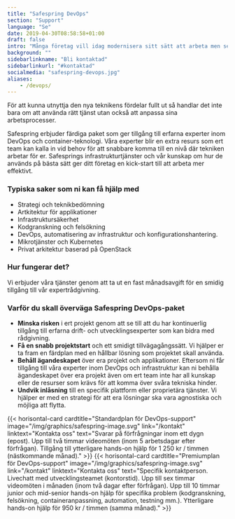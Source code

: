 ```yaml
---
title: "Safespring DevOps"
section: "Support"
language: "Se"
date: 2019-04-30T08:58:58+01:00
draft: false
intro: "Många företag vill idag modernisera sitt sätt att arbeta men ser ingen klar väg framåt. Safespring erbjuder färdiga paket för att snabbare kunna utnyttja molnet fullt ut."
background: ""
sidebarlinkname: "Bli kontaktad"
sidebarlinkurl: "#kontaktad"
socialmedia: "safespring-devops.jpg"
aliases:
    - /devops/
---
```


<div class="ingress"><p>För att kunna utnyttja den nya teknikens fördelar fullt ut så handlar det inte bara om att använda rätt tjänst utan också att anpassa sina arbetsprocesser.</p></div>

Safespring erbjuder färdiga paket som ger tillgång till erfarna experter inom DevOps och container-teknologi. Våra experter blir en extra resurs som ert team kan kalla in vid behov för att snabbare komma till en nivå där tekniken arbetar för er. Safesprings infrastrukturtjänster och vår kunskap om hur de används på bästa sätt ger ditt företag en kick-start till att arbeta mer effektivt.

### Typiska saker som ni kan få hjälp med

- Strategi och teknikbedömning
- Artkitektur för applikationer
- Infrastruktursäkerhet
- Kodgranskning och felsökning
- DevOps, automatisering av infrastruktur och konfigurationshantering.
- Mikrotjänster och Kubernetes
- Privat arkitektur baserad på OpenStack

### Hur fungerar det?

Vi erbjuder våra tjänster genom att ta ut en fast månadsavgift för en smidig tillgång till vår expertrådgivning.

### Varför du skall överväga Safespring DevOps-paket

- **Minska risken** i ert projekt genom att se till att du har kontinuerlig tillgång till erfarna drift- och utvecklingsexperter som kan bidra med rådgivning.
- **Få en snabb projektstart** och ett smidigt tillvägagångssätt. Vi hjälper er ta fram en färdplan med en hållbar lösning som projektet skall använda.
- **Behåll ägandeskapet** över era projekt och applikationer. Eftersom ni får tillgång till våra experter inom DevOps och infrastruktur kan ni behålla ägandeskapet över era projekt även om ert team inte har all kunskap eller de resurser som krävs för att komma över svåra tekniska hinder.
- **Undvik inlåsning** till en specifik plattform eller proprietära tjänster. Vi hjälper er med en strategi för att era lösningar ska vara agnostiska och möjliga att flytta.


{{< horisontal-card cardtitle="Standardplan för DevOps-support" image="/img/graphics/safespring-image.svg" link="/kontakt" linktext="Kontakta oss" text="Svarar på förfrågningar inom ett dygn (epost).  Upp till två timmar videomöten (inom 5 arbetsdagar efter förfrågan).  Tillgång till ytterligare hands-on hjälp för  1 250 kr / timmen (nästkommande månad)." >}}
{{< horisontal-card cardtitle="Premiumplan för DevOps-support" image="/img/graphics/safespring-image.svg" link="/kontakt" linktext="Kontakta oss" text="Specifik kontaktperson. Livechatt med utvecklings&shy;teamet (kontorstid). Upp till sex timmar videomöten i månaden (inom två dagar efter förfrågan). Upp till 10 timmar junior och mid-senior hands-on hjälp för specifika problem (kodgranskning, felsökning, containeranpassning, automation, testning mm.). Ytterligare hands-on hjälp för 950 kr / timmen (samma månad)." >}}

